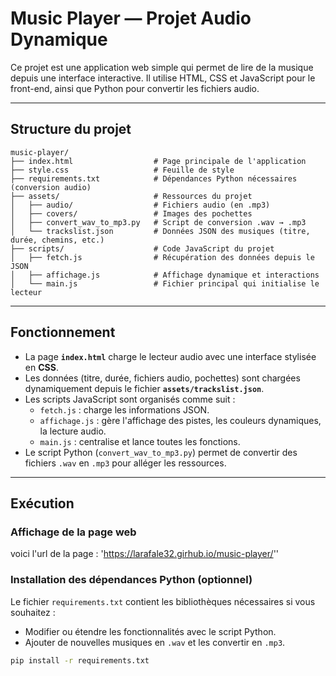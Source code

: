 # Music Player — Projet Audio Dynamique

Ce projet est une application web simple qui permet de lire de la musique depuis une interface interactive. Il utilise HTML, CSS et JavaScript pour le front-end, ainsi que Python pour convertir les fichiers audio.

---

## Structure du projet

```
music-player/
├── index.html                  # Page principale de l'application
├── style.css                   # Feuille de style
├── requirements.txt            # Dépendances Python nécessaires (conversion audio)
├── assets/                     # Ressources du projet
│   ├── audio/                  # Fichiers audio (en .mp3)
│   ├── covers/                 # Images des pochettes
│   ├── convert_wav_to_mp3.py   # Script de conversion .wav → .mp3
│   └── trackslist.json         # Données JSON des musiques (titre, durée, chemins, etc.)
├── scripts/                    # Code JavaScript du projet
│   ├── fetch.js                # Récupération des données depuis le JSON
│   ├── affichage.js            # Affichage dynamique et interactions
│   └── main.js                 # Fichier principal qui initialise le lecteur
```



---

## Fonctionnement

- La page **`index.html`** charge le lecteur audio avec une interface stylisée en **CSS**.
- Les données (titre, durée, fichiers audio, pochettes) sont chargées dynamiquement depuis le fichier **`assets/trackslist.json`**.
- Les scripts JavaScript sont organisés comme suit :
  - `fetch.js` : charge les informations JSON.
  - `affichage.js` : gère l'affichage des pistes, les couleurs dynamiques, la lecture audio.
  - `main.js` : centralise et lance toutes les fonctions.
- Le script Python (`convert_wav_to_mp3.py`) permet de convertir des fichiers `.wav` en `.mp3` pour alléger les ressources.

---

## Exécution

### Affichage de la page web
voici l'url de la page : 'https://larafale32.girhub.io/music-player/''

### Installation des dépendances Python (optionnel)
Le fichier `requirements.txt` contient les bibliothèques nécessaires si vous souhaitez :
- Modifier ou étendre les fonctionnalités avec le script Python.
- Ajouter de nouvelles musiques en `.wav` et les convertir en `.mp3`.

```bash
pip install -r requirements.txt



